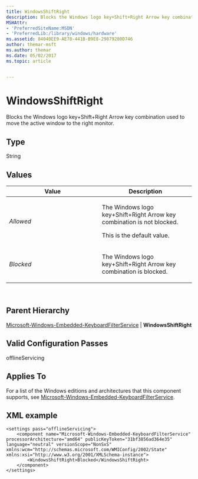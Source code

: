 ```yaml
---
title: WindowsShiftRight
description: Blocks the Windows logo key+Shift+Right Arrow key combination used to move the active window to the right monitor.
MSHAttr:
- 'PreferredSiteName:MSDN'
- 'PreferredLib:/library/windows/hardware'
ms.assetid: 84040EE9-AE78-441B-B9E8-29879280D746
author: themar-msft
ms.author: themar
ms.date: 05/02/2017
ms.topic: article


---
```


# WindowsShiftRight


Blocks the Windows logo key+Shift+Right Arrow key combination used to move the active window to the right monitor.

## Type


String

## Values


<table>
<colgroup>
<col width="50%" />
<col width="50%" />
</colgroup>
<thead>
<tr class="header">
<th>Value</th>
<th>Description</th>
</tr>
</thead>
<tbody>
<tr class="odd">
<td><p><em>Allowed</em></p></td>
<td><p>The Windows logo key+Shift+Right Arrow key combination is not blocked.</p>
<p>This is the default value.</p></td>
</tr>
<tr class="even">
<td><p><em>Blocked</em></p></td>
<td><p>The Windows logo key+Shift+Right Arrow key combination is blocked.</p></td>
</tr>
</tbody>
</table>

 

## Parent Hierarchy


[Microsoft-Windows-Embedded-KeyboardFilterService](microsoft-windows-embedded-keyboardfilterservice.md) | **WindowsShiftRight**

## Valid Configuration Passes


offlineServicing

## Applies To


For a list of the Windows editions and architectures that this component supports, see [Microsoft-Windows-Embedded-KeyboardFilterService](microsoft-windows-embedded-keyboardfilterservice.md).

## XML example


```
<settings pass="offlineServicing">
    <component name="Microsoft-Windows-Embedded-KeyboardFilterService" processorArchitecture="amd64" publicKeyToken="31bf3856ad364e35" language="neutral" versionScope="NonSxS" xmlns:wcm="http://schemas.microsoft.com/WMIConfig/2002/State" xmlns:xsi="http://www.w3.org/2001/XMLSchema-instance">
        <WindowsShiftRight>Blocked</WindowsShiftRight>
    </component>
</settings>
```

 

 






